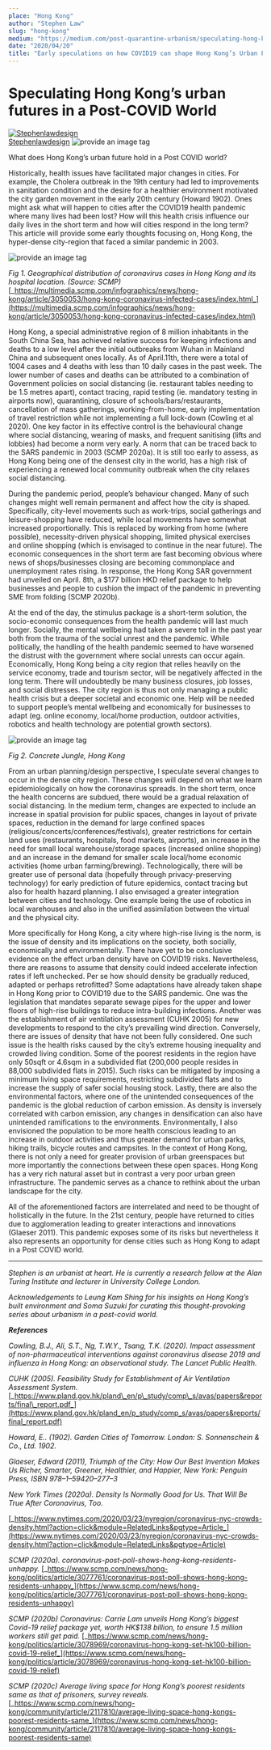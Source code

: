 ```yaml
---
place: "Hong Kong"
author: "Stephen Law"
slug: "hong-kong"
medium: "https://medium.com/post-quarantine-urbanism/speculating-hong-kongs-urban-futures-in-a-post-covid-world-9f548f874d6e"
date: "2020/04/20"
title: "Early speculations on how COVID19 can shape Hong Kong’s Urban Future"
---
```


**Speculating Hong Kong’s urban futures in a Post-COVID World**
===============================================================

[![Stephenlawdesign](https://miro.medium.com/fit/c/96/96/2*wRuJKeNzXmQgYTuGOR-aNg.jpeg)](https://medium.com/@stephenlawdesign?source=post_page-----9f548f874d6e----------------------)<br/>
[Stephenlawdesign](https://medium.com/@stephenlawdesign?source=post_page-----9f548f874d6e----------------------)
<img src="https://miro.medium.com/max/1400/1*wk60gOEfd5c9uvvRB-qrFw.jpeg" alt="provide an image tag"/>

What does Hong Kong’s urban future hold in a Post COVID world?

Historically, health issues have facilitated major changes in cities. For example, the Cholera outbreak in the 19th century had led to improvements in sanitation condition and the desire for a healthier environment motivated the city garden movement in the early 20th century (Howard 1902). Ones might ask what will happen to cities after the COVID19 health pandemic where many lives had been lost? How will this health crisis influence our daily lives in the short term and how will cities respond in the long term? This article will provide some early thoughts focusing on, Hong Kong, the hyper-dense city-region that faced a similar pandemic in 2003.

<img src="https://miro.medium.com/max/1400/1*C4449UwpOOf4_9Ow6VGAzA.png" alt="provide an image tag"/>

_Fig 1. Geographical distribution of coronavirus cases in Hong Kong and its hospital location. (Source: SCMP)_ [_https://multimedia.scmp.com/infographics/news/hong-kong/article/3050053/hong-kong-coronavirus-infected-cases/index.html_](https://multimedia.scmp.com/infographics/news/hong-kong/article/3050053/hong-kong-coronavirus-infected-cases/index.html)

Hong Kong, a special administrative region of 8 million inhabitants in the South China Sea, has achieved relative success for keeping infections and deaths to a low level after the initial outbreaks from Wuhan in Mainland China and subsequent ones locally. As of April.11th, there were a total of 1004 cases and 4 deaths with less than 10 daily cases in the past week. The lower number of cases and deaths can be attributed to a combination of Government policies on social distancing (ie. restaurant tables needing to be 1.5 metres apart), contact tracing, rapid testing (ie. mandatory testing in airports now), quarantining, closure of schools/bars/restaurants, cancellation of mass gatherings, working-from-home, early implementation of travel restriction while not implementing a full lock-down (Cowling et al 2020). One key factor in its effective control is the behavioural change where social distancing, wearing of masks, and frequent sanitising (lifts and lobbies) had become a norm very early. A norm that can be traced back to the SARS pandemic in 2003 (SCMP 2020a). It is still too early to assess, as Hong Kong being one of the densest city in the world, has a high risk of experiencing a renewed local community outbreak when the city relaxes social distancing.

During the pandemic period, people’s behaviour changed. Many of such changes might well remain permanent and affect how the city is shaped. Specifically, city-level movements such as work-trips, social gatherings and leisure-shopping have reduced, while local movements have somewhat increased proportionally. This is replaced by working from home (where possible), necessity-driven physical shopping, limited physical exercises and online shopping (which is envisaged to continue in the near future). The economic consequences in the short term are fast becoming obvious where news of shops/businesses closing are becoming commonplace and unemployment rates rising. In response, the Hong Kong SAR government had unveiled on April. 8th, a $177 billion HKD relief package to help businesses and people to cushion the impact of the pandemic in preventing SME from folding (SCMP 2020b).

At the end of the day, the stimulus package is a short-term solution, the socio-economic consequences from the health pandemic will last much longer. Socially, the mental wellbeing had taken a severe toll in the past year both from the trauma of the social unrest and the pandemic. While politically, the handling of the health pandemic seemed to have worsened the distrust with the government where social unrests can occur again. Economically, Hong Kong being a city region that relies heavily on the service economy, trade and tourism sector, will be negatively affected in the long term. There will undoubtedly be many business closures, job losses, and social distresses. The city region is thus not only managing a public health crisis but a deeper societal and economic one. Help will be needed to support people’s mental wellbeing and economically for businesses to adapt (eg. online economy, local/home production, outdoor activities, robotics and health technology are potential growth sectors).

<img src="https://miro.medium.com/max/1332/1*HhSDxvtfW9cKY3DJ0dkQfw.png" alt="provide an image tag"/>

_Fig 2. Concrete Jungle, Hong Kong_

From an urban planning/design perspective, I speculate several changes to occur in the dense city region. These changes will depend on what we learn epidemiologically on how the coronavirus spreads. In the short term, once the health concerns are subdued, there would be a gradual relaxation of social distancing. In the medium term, changes are expected to include an increase in spatial provision for public spaces, changes in layout of private spaces, reduction in the demand for large confined spaces (religious/concerts/conferences/festivals), greater restrictions for certain land uses (restaurants, hospitals, food markets, airports), an increase in the need for small local warehouse/storage spaces (increased online shopping) and an increase in the demand for smaller scale local/home economic activities (home urban farming/brewing). Technologically, there will be greater use of personal data (hopefully through privacy-preserving technology) for early prediction of future epidemics, contact tracing but also for health hazard planning. I also envisaged a greater integration between cities and technology. One example being the use of robotics in local warehouses and also in the unified assimilation between the virtual and the physical city.

More specifically for Hong Kong, a city where high-rise living is the norm, is the issue of density and its implications on the society, both socially, economically and environmentally. There have yet to be conclusive evidence on the effect urban density have on COVID19 risks. Nevertheless, there are reasons to assume that density could indeed accelerate infection rates if left unchecked. Per se how should density be gradually reduced, adapted or perhaps retrofitted? Some adaptations have already taken shape in Hong Kong prior to COVID19 due to the SARS pandemic. One was the legislation that mandates separate sewage pipes for the upper and lower floors of high-rise buildings to reduce intra-building infections. Another was the establishment of air ventilation assessment (CUHK 2005) for new developments to respond to the city’s prevailing wind direction. Conversely, there are issues of density that have not been fully considered. One such issue is the health risks caused by the city’s extreme housing inequality and crowded living condition. Some of the poorest residents in the region have only 50sqft or 4.6sqm in a subdivided flat (200,000 people resides in 88,000 subdivided flats in 2015). Such risks can be mitigated by imposing a minimum living space requirements, restricting subdivided flats and to increase the supply of safer social housing stock. Lastly, there are also the environmental factors, where one of the unintended consequences of the pandemic is the global reduction of carbon emission. As density is inversely correlated with carbon emission, any changes in densification can also have unintended ramifications to the environments. Environmentally, I also envisioned the population to be more health conscious leading to an increase in outdoor activities and thus greater demand for urban parks, hiking trails, bicycle routes and campsites. In the context of Hong Kong, there is not only a need for greater provision of urban greenspaces but more importantly the connections between these open spaces. Hong Kong has a very rich natural asset but in contrast a very poor urban green infrastructure. The pandemic serves as a chance to rethink about the urban landscape for the city.

All of the aforementioned factors are interrelated and need to be thought of holistically in the future. In the 21st century, people have returned to cities due to agglomeration leading to greater interactions and innovations (Glaeser 2011). This pandemic exposes some of its risks but nevertheless it also represents an opportunity for dense cities such as Hong Kong to adapt in a Post COVID world.

* * *

_Stephen is an urbanist at heart. He is currently a research fellow at the Alan Turing Institute and lecturer in University College London._

_Acknowledgements to Leung Kam Shing for his insights on Hong Kong’s built environment and Soma Suzuki for curating this thought-provoking series about urbanism in a post-covid world._

**_References_**

_Cowling, B.J., Ali, S.T., Ng, T.W.Y., Tsang, T.K. (2020). Impact assessment of non-pharmaceutical interventions against coronavirus disease 2019 and influenza in Hong Kong: an observational study. The Lancet Public Health._

_CUHK (2005). Feasibility Study for Establishment of Air Ventilation Assessment System._ [_https://www.pland.gov.hk/pland\_en/p\_study/comp\_s/avas/papers&reports/final\_report.pdf_](https://www.pland.gov.hk/pland_en/p_study/comp_s/avas/papers&reports/final_report.pdf)

_Howard, E.. (1902). Garden Cities of Tomorrow. London: S. Sonnenschein & Co., Ltd. 1902._

_Glaeser, Edward (2011), Triumph of the City: How Our Best Invention Makes Us Richer, Smarter, Greener, Healthier, and Happier, New York: Penguin Press, ISBN 978–1–59420–277–3_

_New York Times (2020a). Density Is Normally Good for Us. That Will Be True After Coronavirus, Too._

[_https://www.nytimes.com/2020/03/23/nyregion/coronavirus-nyc-crowds-density.html?action=click&module=RelatedLinks&pgtype=Article_](https://www.nytimes.com/2020/03/23/nyregion/coronavirus-nyc-crowds-density.html?action=click&module=RelatedLinks&pgtype=Article)

_SCMP (2020a). coronavirus-post-poll-shows-hong-kong-residents-unhappy._ [_https://www.scmp.com/news/hong-kong/politics/article/3077761/coronavirus-post-poll-shows-hong-kong-residents-unhappy_](https://www.scmp.com/news/hong-kong/politics/article/3077761/coronavirus-post-poll-shows-hong-kong-residents-unhappy)

_SCMP (2020b) Coronavirus: Carrie Lam unveils Hong Kong’s biggest Covid-19 relief package yet, worth HK$138 billion, to ensure 1.5 million workers still get paid._ [_https://www.scmp.com/news/hong-kong/politics/article/3078969/coronavirus-hong-kong-set-hk100-billion-covid-19-relief_](https://www.scmp.com/news/hong-kong/politics/article/3078969/coronavirus-hong-kong-set-hk100-billion-covid-19-relief)

_SCMP (2020c) Average living space for Hong Kong’s poorest residents same as that of prisoners, survey reveals._ [_https://www.scmp.com/news/hong-kong/community/article/2117810/average-living-space-hong-kongs-poorest-residents-same_](https://www.scmp.com/news/hong-kong/community/article/2117810/average-living-space-hong-kongs-poorest-residents-same)
